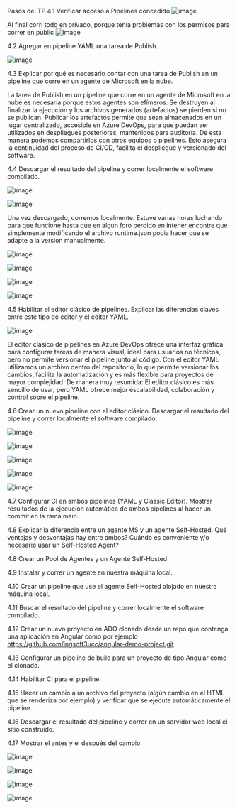  Pasos del TP
4.1 Verificar acceso a Pipelines concedido
![image](https://github.com/user-attachments/assets/ab31c085-4893-4b37-8f3a-3f5ba7fc4aca)

Al final corri todo en privado, porque tenía problemas con los permisos para correr en public
![image](https://github.com/user-attachments/assets/a59a391e-891d-4046-9f13-2eb0e9b9ee26)


4.2 Agregar en pipeline YAML una tarea de Publish.

![image](https://github.com/user-attachments/assets/bff6927c-48e1-46cb-8f3a-0a654a30d6dc)


4.3 Explicar por qué es necesario contar con una tarea de Publish en un pipeline que corre en un agente de Microsoft en la nube.

La tarea de Publish en un pipeline que corre en un agente de Microsoft en la nube es necesaria porque estos agentes son efímeros. Se destruyen al finalizar la ejecución y los archivos generados (artefactos) se pierden si no se publican. Publicar los artefactos permite que sean almacenados en un lugar centralizado, accesible en Azure DevOps, para que puedan ser utilizados en despliegues posteriores, mantenidos para auditoría. De esta manera podemos compartirlos con otros equipos o pipelines. Esto asegura la continuidad del proceso de CI/CD, facilita el despliegue y versionado del software.

4.4 Descargar el resultado del pipeline y correr localmente el software compilado.

![image](https://github.com/user-attachments/assets/0fd476e7-5ebd-4c5f-8d2a-b277a24772cf)

![image](https://github.com/user-attachments/assets/ea98f9f3-d1d4-4167-b372-d7fc8e99983a)


Una vez descargado, corremos localmente. Estuve varias horas luchando para que funcione hasta que en algun foro perdido en intener encontre que simplemente modificando el archivo runtime.json podia hacer que se adapte a la version manualmente.

![image](https://github.com/user-attachments/assets/3f0d57b8-0239-43d2-aa4f-247ce8c651c3)

![image](https://github.com/user-attachments/assets/82085250-bd37-4563-9f6c-f876b2aa0cd0)

![image](https://github.com/user-attachments/assets/5819d709-cdcb-4b81-8891-35872c8f9338)

![image](https://github.com/user-attachments/assets/853b10af-3ebe-4d48-8cb0-41d5abdb1c83)




4.5 Habilitar el editor clásico de pipelines. Explicar las diferencias claves entre este tipo de editor y el editor YAML.

![image](https://github.com/user-attachments/assets/57784b3c-79da-4f78-b953-3e40319c79c3)

El editor clásico de pipelines en Azure DevOps ofrece una interfaz gráfica para configurar tareas de manera visual, ideal para usuarios no técnicos, pero no permite versionar el pipeline junto al código. Con el editor YAML utilizamos un archivo dentro del repositorio, lo que permite versionar los cambios, facilita la automatización y es más flexible para proyectos de mayor complejidad.
De manera muy resumida: El editor clásico es más sencillo de usar, pero YAML ofrece mejor escalabilidad, colaboración y control sobre el pipeline.

4.6 Crear un nuevo pipeline con el editor clásico. Descargar el resultado del pipeline y correr localmente el software compilado.

![image](https://github.com/user-attachments/assets/f50bffed-2a73-447e-ac5b-ff51eca7d4aa)

![image](https://github.com/user-attachments/assets/082d4775-a46d-46a4-9a85-a5c40a8e0fe3)

![image](https://github.com/user-attachments/assets/373f7900-e621-43fb-95c3-9286b119ba50)

![image](https://github.com/user-attachments/assets/7c0c102e-85ec-4b19-94d8-1468bc8c57f6)

![image](https://github.com/user-attachments/assets/c79b3016-6519-46eb-8b3c-a64e216963de)



4.7 Configurar CI en ambos pipelines (YAML y Classic Editor). Mostrar resultados de la ejecución automática de ambos pipelines al hacer un commit en la rama main.

4.8 Explicar la diferencia entre un agente MS y un agente Self-Hosted. Qué ventajas y desventajas hay entre ambos? Cuándo es conveniente y/o necesario usar un Self-Hosted Agent?

4.8 Crear un Pool de Agentes y un Agente Self-Hosted

4.9 Instalar y correr un agente en nuestra máquina local.

4.10 Crear un pipeline que use el agente Self-Hosted alojado en nuestra máquina local.

4.11 Buscar el resultado del pipeline y correr localmente el software compilado.

4.12 Crear un nuevo proyecto en ADO clonado desde un repo que contenga una aplicación en Angular como por ejemplo https://github.com/ingsoft3ucc/angular-demo-project.git

4.13 Configurar un pipeline de build para un proyecto de tipo Angular como el clonado.

4.14 Habilitar CI para el pipeline.

4.15 Hacer un cambio a un archivo del proyecto (algún cambio en el HTML que se renderiza por ejemplo) y verificar que se ejecute automáticamente el pipeline.

4.16 Descargar el resultado del pipeline y correr en un servidor web local el sitio construido.

4.17 Mostrar el antes y el después del cambio.



![image](https://github.com/user-attachments/assets/99bae89f-43b9-4285-b69c-84ad773cb81f)

![image](https://github.com/user-attachments/assets/e2a92eda-89ad-460e-8cba-eebb5744f01c)


![image](https://github.com/user-attachments/assets/2fe4e5b7-fe99-4bda-94da-d7a7a9ef8d4f)


![image](https://github.com/user-attachments/assets/4540502a-81f3-4603-855b-a3c992b4d5dc)
